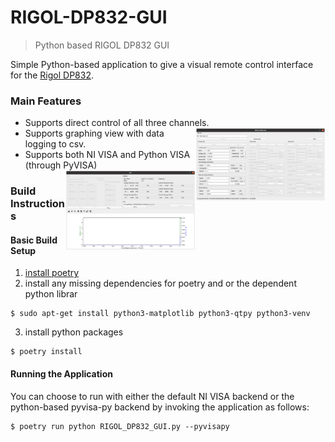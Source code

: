 # RIGOL-DP832-GUI

> Python based RIGOL DP832 GUI

Simple Python-based application to give a visual remote control interface for the [Rigol DP832](https://www.rigolna.com/products/dc-power-loads/dp800/).

### Main Features ###
  * Supports direct control of all three channels. <img src="https://raw.githubusercontent.com/dretay/RIGOL-DP832-GUI/master/img/screenshot1.png" align="right" width="208">
  * Supports graphing view with data logging to csv. 
  * Supports both NI VISA and Python VISA (through PyVISA) <img src="https://raw.githubusercontent.com/dretay/RIGOL-DP832-GUI/master/img/screenshot2.png" align="right" width="208">

### Build Instructions ###
#### Basic Build Setup
1. [install poetry](https://python-poetry.org/docs/) 
2. install any missing dependencies for poetry and or the dependent python librar
  ```
  $ sudo apt-get install python3-matplotlib python3-qtpy python3-venv
  ```
3. install python packages
  ```
  $ poetry install
  ```
#### Running the Application
You can choose to run with either the default NI VISA backend or the python-based pyvisa-py backend by invoking the application as follows:
  ```
  $ poetry run python RIGOL_DP832_GUI.py --pyvisapy
  ```
